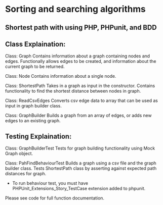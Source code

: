 # Sorting and searching algorithms
## Shortest path with using PHP, PHPunit, and BDD

## Class Explaination:

Class: Graph
Contains information about a graph containing nodes and edges. Functionally allows edges to be created, and information about the current graph to be returned.

Class: Node
Contains information about a single node.

Class: ShortestPath
Takes in a graph as input in the constructor. Contains functionality to find the shortest distance between nodes in graph.

Class: ReadCsvEdges
Converts csv edge data to array that can be used as input in graph builder class.

Class: GraphBuilder
Builds a graph from an array of edges, or adds new edges to an existing graph.

## Testing Explaination:

Class: GraphBuilderTest
Tests for graph building functionality using Mock Graph object.

Class: PahFindBehaviourTest
Builds a graph using a csv file and the graph builder class. Tests ShortestPath class by asserting against expected path distances for graph.

 - To run behaviour test, you must have PHPUnit_Extensions_Story_TestCase extension added to phpunit.

Please see code for full function documentation.
